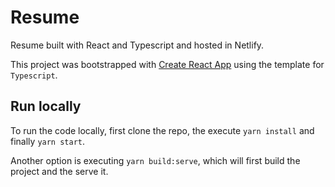 # Resume

Resume built with React and Typescript and hosted in Netlify.

This project was bootstrapped with [Create React App](https://github.com/facebook/create-react-app) using the template for `Typescript`.

## Run locally

To run the code locally, first clone the repo, the execute `yarn install` and finally `yarn start`.

Another option is executing `yarn build:serve`, which will first build the project and the serve it.
